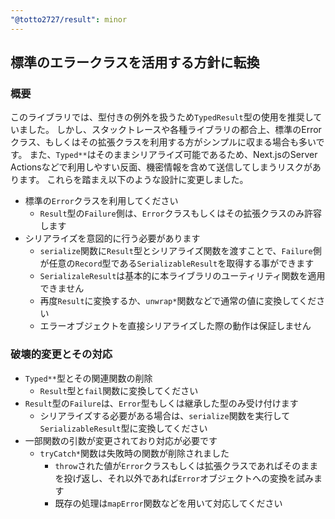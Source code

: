 ```yaml
---
"@totto2727/result": minor
---
```


## 標準のエラークラスを活用する方針に転換

### 概要

このライブラリでは、型付きの例外を扱うため`TypedResult`型の使用を推奨していました。
しかし、スタックトレースや各種ライブラリの都合上、標準のErrorクラス、もしくはその拡張クラスを利用する方がシンプルに収まる場合も多いです。
また、`Typed**`はそのままシリアライズ可能であるため、Next.jsのServer Actionsなどで利用しやすい反面、機密情報を含めて送信してしまうリスクがあります。
これらを踏まえ以下のような設計に変更しました。

- 標準の`Error`クラスを利用してください
  - `Result`型の`Failure`側は、`Error`クラスもしくはその拡張クラスのみ許容します
- シリアライズを意図的に行う必要があります
  - `serialize`関数に`Result`型とシリアライズ関数を渡すことで、`Failure`側が任意の`Record`型である`SerializableResult`を取得する事ができます
  - `SerializaleResult`は基本的に本ライブラリのユーティリティ関数を適用できません
  - 再度`Result`に変換するか、`unwrap*`関数などで通常の値に変換してください
  - エラーオブジェクトを直接シリアライズした際の動作は保証しません

### 破壊的変更とその対応

- `Typed**`型とその関連関数の削除
  - `Result`型と`fail`関数に変換してください
- `Result`型の`Failure`は、`Error`型もしくは継承した型のみ受け付けます
  - シリアライズする必要がある場合は、`serialize`関数を実行して`SerializableResult`型に変換してください
- 一部関数の引数が変更されており対応が必要です
  - `tryCatch*`関数は失敗時の関数が削除されました
    - `throw`された値が`Error`クラスもしくは拡張クラスであればそのままを投げ返し、それ以外であれば`Error`オブジェクトへの変換を試みます
    - 既存の処理は`mapError`関数などを用いて対応してください
